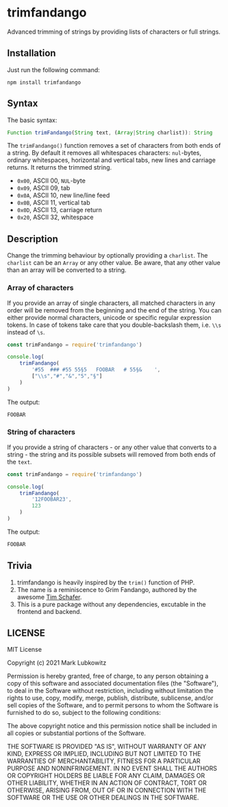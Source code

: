 # trimfandango

Advanced trimming of strings by providing lists of characters or full strings.

## Installation

Just run the following command:

```
npm install trimfandango
```

## Syntax

The basic syntax:

```js
Function trimFandango(String text, (Array|String charlist)): String
```

The `trimFandango()` function removes a set of characters from both ends of a string. By default it removes all whitespaces characters: `nul`-bytes, ordinary whitespaces, horizontal and vertical tabs, new lines and carriage returns. It returns the trimmed string.

* `0x00`, ASCII 00, `NUL`-byte
* `0x09`, ASCII 09, tab
* `0x0A`, ASCII 10, new line/line feed
* `0x0B`, ASCII 11, vertical tab
* `0x0D`, ASCII 13, carriage return
* `0x20`, ASCII 32, whitespace

## Description

Change the trimming behaviour by optionally providing a `charlist`. The `charlist` can be an `Array` or any other value. Be aware, that any other value than an array will be converted to a string.

### Array of characters

If you provide an array of single characters, all matched characters in any order will be removed from the beginning and the end of the string. You can either provide normal characters, unicode or specific regular expression tokens. In case of tokens take care that you double-backslash them, i.e. `\\s` instead of `\s`.

```js
const trimFandango = require('trimfandango')

console.log(
    trimFandango(
        '#55  ### #55 55§5   FOOBAR   # 55§&    ',
        ["\\s","#","&","5","§"]
    )
)
```

The output:

```js
FOOBAR
```

### String of characters

If you provide a string of characters - or any other value that converts to a string - the string and its possible subsets will removed from both ends of the `text`.

```js
const trimFandango = require('trimfandango')

console.log(
    trimFandango(
        '12FOOBAR23',
        123
    )
)
```
The output:

```js
FOOBAR
```

## Trivia

1. trimfandango is heavily inspired by the `trim()` function of PHP.
2. The name is a reminiscence to Grim Fandango, authored by the awesome [Tim Schafer](https://twitter.com/TimOfLegend).
3. This is a pure package without any dependencies, excutable in the frontend and backend.

## LICENSE

MIT License

Copyright (c) 2021 Mark Lubkowitz

Permission is hereby granted, free of charge, to any person obtaining a copy
of this software and associated documentation files (the "Software"), to deal
in the Software without restriction, including without limitation the rights
to use, copy, modify, merge, publish, distribute, sublicense, and/or sell
copies of the Software, and to permit persons to whom the Software is
furnished to do so, subject to the following conditions:

The above copyright notice and this permission notice shall be included in all
copies or substantial portions of the Software.

THE SOFTWARE IS PROVIDED "AS IS", WITHOUT WARRANTY OF ANY KIND, EXPRESS OR
IMPLIED, INCLUDING BUT NOT LIMITED TO THE WARRANTIES OF MERCHANTABILITY,
FITNESS FOR A PARTICULAR PURPOSE AND NONINFRINGEMENT. IN NO EVENT SHALL THE
AUTHORS OR COPYRIGHT HOLDERS BE LIABLE FOR ANY CLAIM, DAMAGES OR OTHER
LIABILITY, WHETHER IN AN ACTION OF CONTRACT, TORT OR OTHERWISE, ARISING FROM,
OUT OF OR IN CONNECTION WITH THE SOFTWARE OR THE USE OR OTHER DEALINGS IN THE
SOFTWARE.